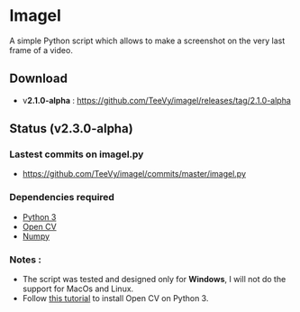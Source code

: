# Imagel
A simple Python script which allows to make a screenshot on the very last frame of a video.

## Download
* v**2.1.0-alpha** : https://github.com/TeeVy/imagel/releases/tag/2.1.0-alpha

## Status (v2.3.0-alpha)

### Lastest commits on imagel.py
* https://github.com/TeeVy/imagel/commits/master/imagel.py

### Dependencies required
* [Python 3](https://www.python.org/)
* [Open CV](https://github.com/opencv/opencv)
* [Numpy](http://www.numpy.org/)

### Notes :
* The script was tested and designed only for **Windows**, I will not do the support for MacOs and Linux.
* Follow [this tutorial](https://www.solarianprogrammer.com/2016/09/17/install-opencv-3-with-python-3-on-windows/) to install Open CV on Python 3.
